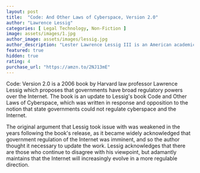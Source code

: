```yaml
---
layout: post
title:  "Code: And Other Laws of Cyberspace, Version 2.0"
author: "Lawrence Lessig"
categories: [ Legal Technology, Non-Fiction ]
image: assets/images/1.jpg
author_image: assets/images/lessig.jpg
author_description: "Lester Lawrence Lessig III is an American academic, attorney, and political activist."
featured: true
hidden: true
rating: 4
purchase_url: "https://amzn.to/2NJ13mE"
---
```


Code: Version 2.0 is a 2006 book by Harvard law professor Lawrence Lessig which proposes that governments have broad regulatory powers over the Internet. The book is an update to Lessig's book Code and Other Laws of Cyberspace, which was written in response and opposition to the notion that state governments could not regulate cyberspace and the Internet. 

The original argument that Lessig took issue with was weakened in the years following the book's release, as it became widely acknowledged that government regulation of the Internet was imminent, and so the author thought it necessary to update the work. Lessig acknowledges that there are those who continue to disagree with his viewpoint, but adamantly maintains that the Internet will increasingly evolve in a more regulable direction.

